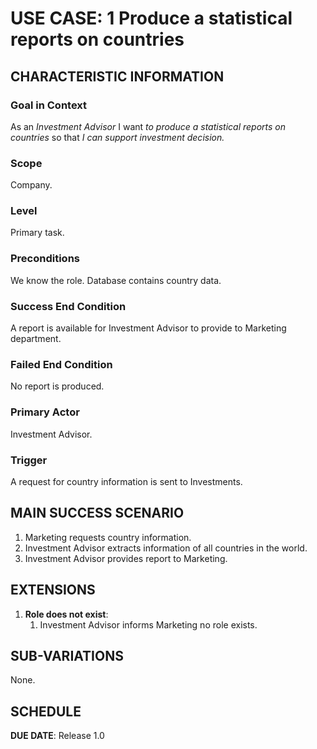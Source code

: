 # USE CASE: 1 Produce a statistical reports on countries

## CHARACTERISTIC INFORMATION

### Goal in Context

As an *Investment Advisor* I want *to produce a statistical reports on countries* so that *I can support investment decision.*

### Scope

Company.

### Level

Primary task.

### Preconditions

We know the role.  Database contains country data.

### Success End Condition

A report is available for Investment Advisor to provide to Marketing department.

### Failed End Condition

No report is produced.

### Primary Actor

Investment Advisor.

### Trigger

A request for country information is sent to Investments.

## MAIN SUCCESS SCENARIO

1. Marketing requests country information.
2. Investment Advisor extracts information of all countries in the world.
3. Investment Advisor provides report to Marketing.

## EXTENSIONS

1. **Role does not exist**:
    1. Investment Advisor informs Marketing no role exists.

## SUB-VARIATIONS

None.

## SCHEDULE

**DUE DATE**: Release 1.0

